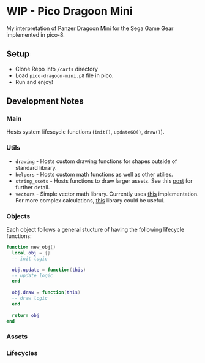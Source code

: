 # WIP - Pico Dragoon Mini

My interpretation of Panzer Dragoon Mini for the Sega Game Gear implemented in pico-8.

## Setup
* Clone Repo into `/carts` directory
* Load `pico-dragoon-mini.p8` file in pico.
* Run and enjoy!

## Development Notes

### Main

Hosts system lifescycle functions (`init()`, `update60()`, `draw()`).

### Utils

* `drawing` - Hosts custom drawing functions for shapes outside of standard library.
* `helpers` - Hosts custom math functions as well as other utilies.
* `string_ssets` - Hosts functions to draw larger assets. See this [post](https://www.lexaloffle.com/bbs/?tid=38884) for further detail.
* `vectors` - Simple vector math library. Currently uses [this](https://github.com/clowerweb/Lib-Pico8/blob/master/vectors.lua) implementation. For more complex calculations, [this]() library could be useful.

### Objects

Each object follows a general stucture of having the following lifecycle functions:
```lua
function new_obj()
  local obj = {}
  -- init logic

  obj.update = function(this)
  -- update logic
  end
  
  obj.draw = function(this)
  -- draw logic
  end
  
  return obj
end
```

### Assets

### Lifecycles


